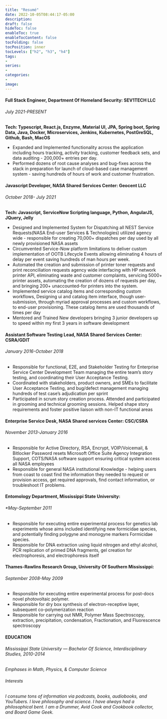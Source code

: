 ```yaml
---
title: "Resumé"
date: 2022-10-05T08:44:17-05:00
description:
draft: false
hideToc: false
enableToc: true
enableTocContent: false
tocFolding: false
tocPosition: inner
tocLevels: ["h2", "h3", "h4"]
tags:
-
series:
-
categories:
-
image:
---
```

#### Full Stack Engineer, Department Of Homeland Security: SEV1TECH LLC 
###### *July 2021-PRESENT*
**Tech: Typescript, React.js, Enzyme, Material UI, JPA, Spring boot, Spring Data, Java, Docker, Microservices, Jenkins, Kubernetes, PostGreSQL, Github, Bash, MacOS**
- Expanded and Implemented functionality across the application including hours tracking, activity tracking, customer feedback sets, and data auditing - 200,000+ entries per day.
- Performed dozens of root cause analyses and bug-fixes across the stack in preparation for launch of cloud-based case management system - saving hundreds of hours of work and customer frustration.
#### Javascript Developer, NASA Shared Services Center: Geocent LLC
###### *October 2018- July 2021*
**Tech: Javascript, ServiceNow Scripting language, Python, AngularJS, JQuery, Jelly**
- Designed and Implemented System for Dispatching all NEST Service Requests(NASA End-user Services & Technologies) utilized agency wide - responsible for creating 70,000+ dispatches per day used by all newly provisioned NASA assets
- Circumvented Service-Now platform limitations to deliver custom implementation of OOTB Lifecycle Events allowing eliminating 4 hours of delay per event saving hundreds of man hours per week.
- Automated the creation and submission of printer toner requests and print reconciliation requests agency wide interfacing with HP network printer API, eliminating waste and customer complaints, servicing 5000+ printer assets, automating the creation of dozens of requests per day, and bringing 200+ unaccounted-for printers into the system.
- Implemented service catalog items and corresponding custom workflows, Designing ui and catalog item interface, though user-submission, through myriad approval processes and custom workflows, to end-user provisioning.  These catalog items are used thousands of times per day
- Mentored and Trained New developers bringing 3 junior developers up to speed within my first 3 years in software development
#### Assistant Software Testing Lead, NASA Shared Services Center: CSRA/GDIT 
###### *January 2016-October 2018*
- Responsible for functional, E2E, and Stakeholder Testing for Enterprise Service Center Development Team managing the entire team’s story testing, and coordinating their User Acceptance Testing.
- Coordinated with stakeholders, product owners, and SMEs to facilitate User Acceptance Testing, and bug/defect management managing hundreds of test case’s adjudication per sprint 
- Participated in scrum story creation process.  Attended and participated in grooming and technical grooming sessions. Helped shape story requirements and foster positive liaison with non-IT functional areas
#### Enterprise Service Desk, NASA Shared services Center: CSC/CSRA 
###### *November 2013-January 2016*
- Responsible for Active Directory, RSA, Encrypt, VOIP/Voicemail, & Bitlocker Password resets
Microsoft Office Suite Agency Integration Support, COTS/NASA software support ensuring critical system access all NASA employees
- Responsible for general NASA institutional Knowledge - helping users from coast to coast find the information they needed to request or provision access, get required approvals, find contact information, or troubleshoot IT problems.
#### Entomology Department, Mississippi State University: 
###### *May-September 2011
- Responsible for executing entire experimental process for genetics lab experiments whose aims included identifying new formicidae species, and potentially finding polygyne and monogyne markers Formicidae species.
- Responsible for DNA extraction using liquid nitrogen and ethyl alcohol, PCR replication of primed DNA fragments, gel creation for electrophoresis, and electrophoresis itself

#### Thames-Rawlins Research Group, University Of Southern Mississippi: 
###### *September 2008-May 2009*
- Responsible for executing entire experimental process for post-docs novel photovoltaic polymer.
- Responsible for dry box synthesis of electron-receptive layer, subsequent co-polymerization reaction
- Responsible for carrying out NMR, Polymer Mass Spectroscopy, extraction, precipitation, condensation, Fractionation, and Fluorescence spectroscopy

#### EDUCATION
###### Mississippi State University — Bachelor Of Science, Interdisciplinary Studies, *2010-2014*
*Emphases in Math, Physics, & Computer Science*

###### Interests
*I consume tons of information via podcasts, books, audiobooks, and YouTubers.  I love philosophy and science.  I have always had a philosophical bent. I am a Drummer, Avid Cook and Cookbook collector, and Board Game Geek.*



